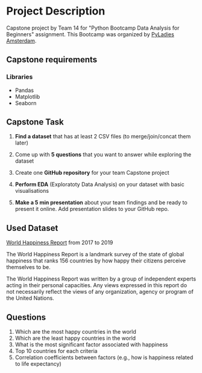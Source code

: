 # Project Description
Capstone project by Team 14 for "Python Bootcamp Data Analysis for Beginners" assignment. This Bootcamp was organized by [PyLadies Amsterdam](https://github.com/pyladiesams).

## Capstone requirements ##

### Libraries ###

* Pandas
* Matplotlib
* Seaborn

## Capstone Task ##

1. **Find a dataset** that has at least 2 CSV files (to merge/join/concat them later) 

2. Come up with **5 questions** that you want to answer while exploring the dataset

3. Create one **GitHub repository** for your team Capstone project

4. **Perform EDA** (Exploratoty Data Analysis) on your dataset with basic visualisations

5. **Make a 5 min presentation** about your team findings and be ready to present it online. Add presentation slides to your GitHub repo.

## Used Dataset ##

[World Happiness Report](https://worldhappiness.report/) from 2017 to 2019

The World Happiness Report is a landmark survey of the state of global happiness that ranks 156 countries by how happy their citizens perceive themselves to be.

The World Happiness Report was written by a group of independent experts acting in their personal capacities. Any views expressed in this report do not necessarily reflect the views of any organization, agency or program of the United Nations.


## Questions

1. Which are the most happy countries in the world
2. Which are the least happy countries in the world
3. What is the most significant factor associated with happiness
4. Top 10 countries for each criteria
5. Correlation coefficients between factors (e.g., how is happiness related to life expectancy)

